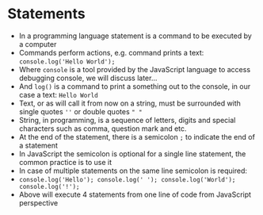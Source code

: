 # Statements

* In a programming language statement is a command to be executed by a computer
* Commands perform actions, e.g. command prints a text: `console.log('Hello World');`
* Where `console` is a tool provided by the JavaScript language to access debugging console, we will discuss later...
* And `log()` is a command to print a something out to the console, in our case a text: `Hello World`
* Text, or as will call it from now on a string, must be surrounded with single quotes `''` or double quotes `" "`
* String, in programming, is a sequence of letters, digits and special characters such as comma, question mark and etc.
* At the end of the statement, there is a semicolon `;` to indicate the end of a statement 
* In JavaScript the semicolon is optional for a single line statement, the common practice is to use it
* In case of multiple statements on the same line semicolon is required: 
* `console.log('Hello'); console.log(' '); console.log('World'); console.log('!');`
* Above will execute 4 statements from one line of code from JavaScript perspective

